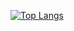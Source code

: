 

[![Top Langs](https://github-readme-stats.vercel.app/api/top-langs/?username=gyeom0919&hide=c%23,HLSL,shaderLab,asp.net,glsl&exclude_repo=HOW-TO-USE-XR-INTERACTION-TOOL)](https://github.com/gyeom0919/github-readme-stats)
